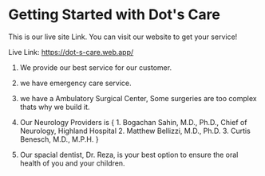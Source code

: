# Getting Started with Dot's Care 

This is our live site Link. You can visit our website to get your service!

Live Link: https://dot-s-care.web.app/

1. We provide our best service for our customer.
2. we have emergency care service.
3. we have a Ambulatory Surgical Center, Some surgeries are too complex thats why we build it.
4. Our Neurology Providers is {
            1. Bogachan Sahin, M.D., Ph.D., Chief of Neurology, Highland Hospital
            2. Matthew Bellizzi, M.D., Ph.D.
            3. Curtis Benesch, M.D., M.P.H.
            }

5. Our spacial dentist, Dr. Reza, is your best option to ensure the oral health of you and your children.